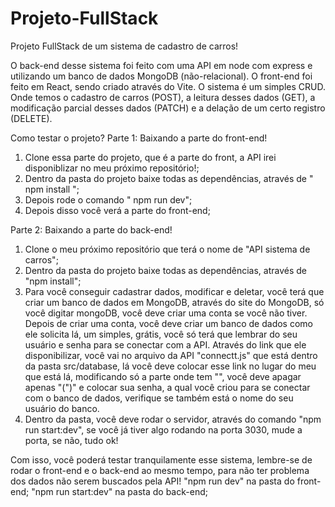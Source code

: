 # Projeto-FullStack
Projeto FullStack de um sistema de cadastro de carros!

O back-end desse sistema foi feito com uma API em node com express e utilizando um banco de dados MongoDB (não-relacional).
O front-end foi feito em React, sendo criado através do Vite.
O sistema é um simples CRUD. Onde temos o cadastro de carros (POST), a leitura desses dados (GET), a modificação parcial desses dados (PATCH) e a delação de um certo registro (DELETE).

Como testar o projeto?
Parte 1: Baixando a parte do front-end!
1. Clone essa parte do projeto, que é a parte do front, a API irei disponiblizar no meu próximo repositório!;
2. Dentro da pasta do projeto baixe todas as dependências, através de " npm install ";
3. Depois rode o comando " npm run dev";
4. Depois disso você verá a parte do front-end;

Parte 2: Baixando a parte do back-end!
1. Clone o meu próximo repositório que terá o nome de "API sistema de carros";
2. Dentro da pasta do projeto baixe todas as dependências, através de "npm install";
3. Para você conseguir cadastrar dados, modificar e deletar, você terá que criar um banco de dados em MongoDB, através do site do MongoDB, só você digitar mongoDB, você deve criar uma conta se você não tiver. Depois de criar uma conta,
   você deve criar um banco de dados como ele solicita lá,
   um simples, grátis, você só terá que lembrar do seu usuário e senha para se conectar com a API. Através do link que ele disponibilizar, você vai no arquivo da API "connectt.js" que está dentro da pasta src/database, lá você deve colocar esse link no lugar
   do meu que está lá,
   modificando só a parte onde tem "<password>", você deve apagar apenas "(<password>")" e colocar sua senha, a qual você criou para se conectar com o banco de dados, verifique se também está o nome do seu usuário do banco.
4. Dentro da pasta, você deve rodar o servidor, através do comando "npm run start:dev", se você já tiver algo rodando na porta 3030, mude a porta, se não, tudo ok!

Com isso, você poderá testar tranquilamente esse sistema, lembre-se de rodar o front-end e o back-end ao mesmo tempo, para não ter problema dos dados não serem buscados pela API!
"npm run dev" na pasta do front-end;
"npm run start:dev" na pasta do back-end;
